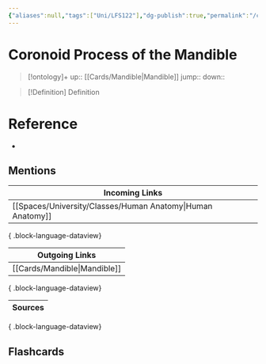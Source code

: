 ```yaml
---
{"aliases":null,"tags":["Uni/LFS122"],"dg-publish":true,"permalink":"/cards/coronoid-process-of-the-mandible/","dgPassFrontmatter":true}
---
```


# Coronoid Process of the Mandible

> [!ontology]+
> up:: [[Cards/Mandible\|Mandible]]
> jump:: 
> down:: 

> [!Definition] Definition

# Reference

- 

## Mentions

| Incoming Links                                                |
| ------------------------------------------------------------- |
| [[Spaces/University/Classes/Human Anatomy\|Human Anatomy]] |

{ .block-language-dataview}

| Outgoing Links                  |
| ------------------------------- |
| [[Cards/Mandible\|Mandible]] |

{ .block-language-dataview}

| Sources |
| ------- |

{ .block-language-dataview}

## Flashcards
